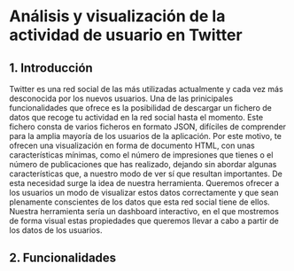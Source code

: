 # Análisis y visualización de la actividad de usuario en Twitter 
## 1. Introducción
Twitter es una red social de las más utilizadas actualmente y cada vez más desconocida por los nuevos usuarios. Una de las prinicipales funcionalidades que ofrece es la posibilidad de descargar un fichero de datos que recoge tu actividad en la red social hasta el momento. Este fichero consta de varios ficheros en formato JSON, difíciles de comprender para la amplia mayoría de los usuarios de la aplicación. Por este motivo, te ofrecen una visualización en forma de documento HTML, con unas características mínimas, como el número de impresiones que tienes o el número de publicaciones que has realizado, dejando sin abordar algunas características que, a nuestro modo de ver sí que resultan importantes.
De esta necesidad surge la idea de nuestra herramienta. Queremos ofrecer a los usuarios un modo de visualizar estos datos correctamente y que sean plenamente conscientes de los datos que esta red social tiene de ellos. Nuestra herramienta sería un dashboard interactivo, en el que mostremos de forma visual estas propiedades que queremos llevar a cabo a partir de los datos de los usuarios.

## 2. Funcionalidades
